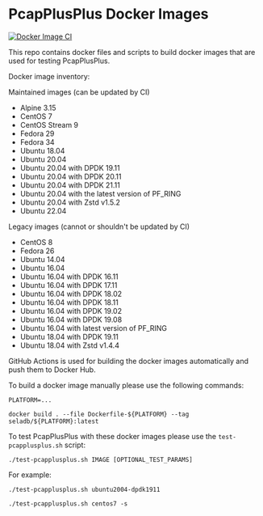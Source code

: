 # PcapPlusPlus Docker Images

[![Docker Image CI](https://github.com/seladb/PcapPlusPlus-DockerImages/actions/workflows/docker-image.yml/badge.svg)](https://github.com/seladb/PcapPlusPlus-DockerImages/actions/workflows/docker-image.yml)

This repo contains docker files and scripts to build docker images that are used for testing PcapPlusPlus.

Docker image inventory:

Maintained images (can be updated by CI)
- Alpine 3.15
- CentOS 7
- CentOS Stream 9
- Fedora 29
- Fedora 34
- Ubuntu 18.04
- Ubuntu 20.04
- Ubuntu 20.04 with DPDK 19.11
- Ubuntu 20.04 with DPDK 20.11
- Ubuntu 20.04 with DPDK 21.11
- Ubuntu 20.04 with the latest version of PF_RING
- Ubuntu 20.04 with Zstd v1.5.2
- Ubuntu 22.04

Legacy images (cannot or shouldn't be updated by CI)
- CentOS 8
- Fedora 26
- Ubuntu 14.04
- Ubuntu 16.04
- Ubuntu 16.04 with DPDK 16.11
- Ubuntu 16.04 with DPDK 17.11
- Ubuntu 16.04 with DPDK 18.02
- Ubuntu 16.04 with DPDK 18.11
- Ubuntu 16.04 with DPDK 19.02
- Ubuntu 16.04 with DPDK 19.08
- Ubuntu 16.04 with latest version of PF_RING
- Ubuntu 18.04 with DPDK 19.11
- Ubuntu 18.04 with Zstd v1.4.4

GitHub Actions is used for building the docker images automatically and push them to Docker Hub.

To build a docker image manually please use the following commands:

```shell
PLATFORM=...

docker build . --file Dockerfile-${PLATFORM} --tag seladb/${PLATFORM}:latest
```

To test PcapPlusPlus with these docker images please use the `test-pcapplusplus.sh` script:

```shell
./test-pcapplusplus.sh IMAGE [OPTIONAL_TEST_PARAMS]
```

For example:

```shell
./test-pcapplusplus.sh ubuntu2004-dpdk1911

./test-pcapplusplus.sh centos7 -s
```
